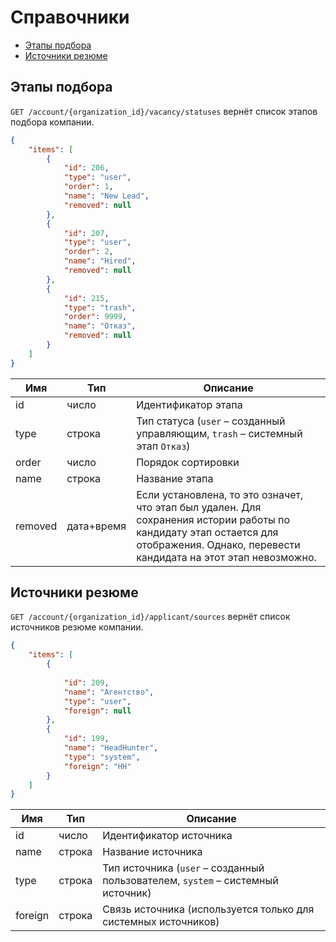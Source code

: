 # Справочники

* [Этапы подбора](#vacancy_statuses)
* [Источники резюме](#applicant_sources)


<a name="vacancy_statuses"></a>
## Этапы подбора

`GET /account/{organization_id}/vacancy/statuses` вернёт список этапов подбора компании.

```json
{
    "items": [
        {
            "id": 206,
            "type": "user",
            "order": 1,
            "name": "New Lead",
            "removed": null
        },
        {
            "id": 207,
            "type": "user",
            "order": 2,
            "name": "Hired",
            "removed": null
        },
        {
            "id": 215,
            "type": "trash",
            "order": 9999,
            "name": "Отказ",
            "removed": null
        }
    ]
}
```

Имя | Тип | Описание
 --- | --- | ---
 id | число | Идентификатор этапа
 type | строка | Тип статуса (`user` – созданный управляющим, `trash` – системный этап `Отказ`)
 order | число | Порядок сортировки
 name | строка | Название этапа
 removed | дата+время | Если установлена, то это означет, что этап был удален. Для сохранения истории работы по кандидату этап остается для отображения. Однако, перевести кандидата на этот этап невозможно.


<a name="applicant_sources"></a>
## Источники резюме

`GET /account/{organization_id}/applicant/sources` вернёт список источников резюме компании.

```json
{
    "items": [
        {
            
            "id": 209,
            "name": "Агентство",
            "type": "user",
            "foreign": null
        },
        {
            "id": 199,
            "name": "HeadHunter",
            "type": "system",
            "foreign": "HH"
        }
    ]
}
```

Имя | Тип | Описание
 --- | --- | ---
 id | число | Идентификатор источника
 name | строка | Название источника
 type | строка | Тип источника (`user` – созданный пользователем, `system` – системный источник)
 foreign | строка | Связь источника (используется только для системных источников)
 
